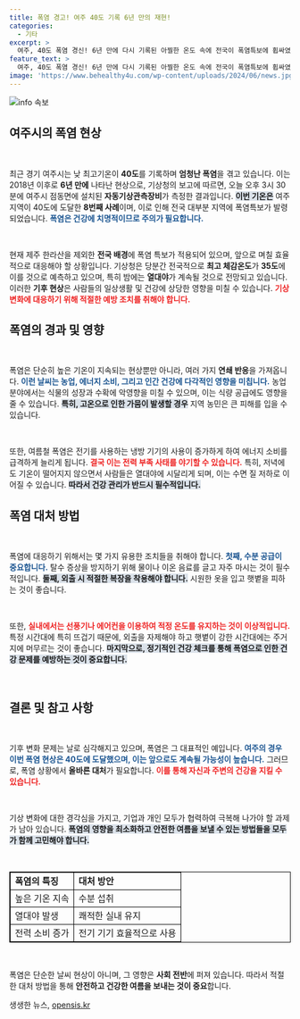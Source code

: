 ```yaml
---
title: 폭염 경고! 여주 40도 기록 6년 만의 재현!
categories:
  - 기타
excerpt: >
  여주, 40도 폭염 경신! 6년 만에 다시 기록된 아찔한 온도 속에 전국이 폭염특보에 휩싸였습니다. 체감온도는 35도, 열대야가 이어지는 한여름의 고통을 놓치지 마세요!
feature_text: >
  여주, 40도 폭염 경신! 6년 만에 다시 기록된 아찔한 온도 속에 전국이 폭염특보에 휩싸였습니다. 체감온도는 35도, 열대야가 이어지는 한여름의 고통을 놓치지 마세요!
image: 'https://www.behealthy4u.com/wp-content/uploads/2024/06/news.jpg'
---
```


<p><img src="https://www.behealthy4u.com/wp-content/uploads/2024/06/news.jpg" alt="info 속보" /></p>

<h2 data-ke-size="size26">여주시의 폭염 현상</h2>

<p data-ke-size="size16">&nbsp;</p>

<p>최근 경기 여주시는 낮 최고기온이 <strong>40도</strong>를 기록하며 <strong>엄청난 폭염</strong>을 겪고 있습니다. 이는 2018년 이후로 <strong>6년 만에</strong> 나타난 현상으로, 기상청의 보고에 따르면, 오늘 오후 3시 30분에 여주시 점동면에 설치된 <strong>자동기상관측장비</strong>가 측정한 결과입니다. <b><span style="background-color: #21538527;">이번 기온은</span></b> 여주 지역이 40도에 도달한 <strong>8번째 사례</strong>이며, 이로 인해 전국 대부분 지역에 폭염특보가 발령되었습니다. <b><span style="color: #1a5490;">폭염은 건강에 치명적이므로 주의가 필요합니다.</span></b> </p>

<p data-ke-size="size16">&nbsp;</p>

<p>현재 제주 한라산을 제외한 <strong>전국 배경</strong>에 폭염 특보가 적용되어 있으며, 앞으로 며칠 효율적으로 대응해야 할 상황입니다. 기상청은 당분간 전국적으로 <strong>최고 체감온도</strong>가 <strong>35도</strong>에 이를 것으로 예측하고 있으며, 특히 밤에는 <strong>열대야</strong>가 계속될 것으로 전망되고 있습니다. 이러한 <strong>기후 현상</strong>은 사람들의 일상생활 및 건강에 상당한 영향을 미칠 수 있습니다. <b><span style="color: #ee2323;">기상 변화에 대응하기 위해 적절한 예방 조치를 취해야 합니다.</span></b></p>

<h2 data-ke-size="size26">폭염의 경과 및 영향</h2>

<p data-ke-size="size16">&nbsp;</p>

<p>폭염은 단순히 높은 기온이 지속되는 현상뿐만 아니라, 여러 가지 <strong>연쇄 반응</strong>을 가져옵니다. <b><span style="color: #1a5490;">이런 날씨는 농업, 에너지 소비, 그리고 인간 건강에 다각적인 영향을 미칩니다.</span></b> 농업 분야에서는 식물의 성장과 수확에 악영향을 미칠 수 있으며, 이는 식량 공급에도 영향을 줄 수 있습니다. <b><span style="background-color: #21538527;">특히, 고온으로 인한 가뭄이 발생할 경우</span></b> 지역 농민은 큰 피해를 입을 수 있습니다.</p>

<p data-ke-size="size16">&nbsp;</p>

<p>또한, 여름철 폭염은 전기를 사용하는 냉방 기기의 사용이 증가하게 하여 에너지 소비를 급격하게 늘리게 됩니다. <b><span style="color: #ee2323;">결국 이는 전력 부족 사태를 야기할 수 있습니다.</span></b> 특히, 저녁에도 기온이 떨어지지 않으면서 사람들은 열대야에 시달리게 되며, 이는 수면 질 저하로 이어질 수 있습니다. <b><span style="background-color: #21538527;">따라서 건강 관리가 반드시 필수적입니다.</span></b></p>

<h2 data-ke-size="size26">폭염 대처 방법</h2>

<p data-ke-size="size16">&nbsp;</p>

<p>폭염에 대응하기 위해서는 몇 가지 유용한 조치들을 취해야 합니다. <b><span style="color: #1a5490;">첫째, 수분 공급이 중요합니다.</span></b> 탈수 증상을 방지하기 위해 물이나 이온 음료를 글고 자주 마시는 것이 필수적입니다. <b><span style="background-color: #21538527;">둘째, 외출 시 적절한 복장을 착용해야 합니다.</span></b> 시원한 옷을 입고 햇볕을 피하는 것이 좋습니다.</p>

<p data-ke-size="size16">&nbsp;</p>

<p>또한, <b><span style="color: #ee2323;">실내에서는 선풍기나 에어컨을 이용하여 적정 온도를 유지하는 것이 이상적입니다.</span></b> 특정 시간대에 특히 뜨겁기 때문에, 외출을 자제해야 하고 햇볕이 강한 시간대에는 주거지에 머무르는 것이 좋습니다. <b><span style="background-color: #21538527;">마지막으로, 정기적인 건강 체크를 통해 폭염으로 인한 건강 문제를 예방하는 것이 중요합니다.</span></b></p>

<p data-ke-size="size16">&nbsp;</p>

<h2 data-ke-size="size26">결론 및 참고 사항</h2>

<p data-ke-size="size16">&nbsp;</p>

<p>기후 변화 문제는 날로 심각해지고 있으며, 폭염은 그 대표적인 예입니다. <b><span style="color: #1a5490;">여주의 경우 이번 폭염 현상은 40도에 도달했으며, 이는 앞으로도 계속될 가능성이 높습니다.</span></b> 그러므로, 폭염 상황에서 <strong>올바른 대처</strong>가 필요합니다. <b><span style="color: #ee2323;">이를 통해 자신과 주변의 건강을 지킬 수 있습니다.</span></b></p>

<p data-ke-size="size16">&nbsp;</p>

<p>기상 변화에 대한 경각심을 가지고, 기업과 개인 모두가 협력하여 극복해 나가야 할 과제가 남아 있습니다. <b><span style="background-color: #21538527;">폭염의 영향을 최소화하고 안전한 여름을 보낼 수 있는 방법들을 모두가 함께 고민해야 합니다.</span></b></p>

<p data-ke-size="size16">&nbsp;</p>

<table style="width: 100%; border: 1px solid black; border-collapse: collapse;">
    <tr>
        <td style="border: 1px solid black;"><b>폭염의 특징</b></td>
        <td style="border: 1px solid black;"><b>대처 방안</b></td>
    </tr>
    <tr>
        <td style="border: 1px solid black;">높은 기온 지속</td>
        <td style="border: 1px solid black;">수분 섭취</td>
    </tr>
    <tr>
        <td style="border: 1px solid black;">열대야 발생</td>
        <td style="border: 1px solid black;">쾌적한 실내 유지</td>
    </tr>
    <tr>
        <td style="border: 1px solid black;">전력 소비 증가</td>
        <td style="border: 1px solid black;">전기 기기 효율적으로 사용</td>
    </tr>
</table>

<p data-ke-size="size16">&nbsp;</p>

<p>폭염은 단순한 날씨 현상이 아니며, 그 영향은 <strong>사회 전반</strong>에 퍼져 있습니다. 따라서 적절한 대처 방법을 통해 <strong>안전하고 건강한 여름을 보내는 것이 중요</strong>합니다.</p>
생생한 뉴스, <a href="https://opensis.kr" rel="dofollow">opensis.kr</a>


